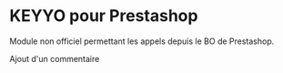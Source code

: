 # KEYYO pour Prestashop
Module non officiel permettant les appels depuis le BO de Prestashop.

Ajout d'un commentaire
